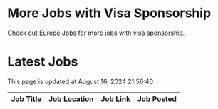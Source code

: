 # More Jobs with Visa Sponsorship

Check out [Europe Jobs](https://github.com/sureshparimi/europejobs#latest-jobs) for more jobs with visa sponsorship.

# Latest Jobs

This page is updated at August 16, 2024 21:56:40

| Job Title | Job Location | Job Link | Job Posted |
| --- | --- | --- | --- |
